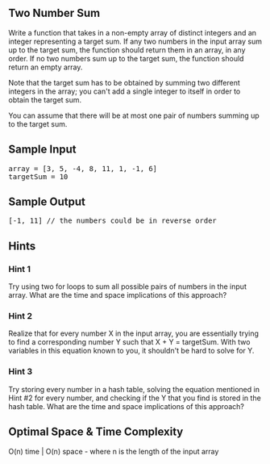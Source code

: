 ## Two Number Sum

Write a function that takes in a non-empty array of distinct integers and an
integer representing a target sum. If any two numbers in the input array sum
up to the target sum, the function should return them in an array, in any
order. If no two numbers sum up to the target sum, the function should return
an empty array.

Note that the target sum has to be obtained by summing two different integers
in the array; you can't add a single integer to itself in order to obtain the
target sum.

You can assume that there will be at most one pair of numbers summing up to
the target sum.

## Sample Input

<pre>
array = [3, 5, -4, 8, 11, 1, -1, 6]
targetSum = 10
</pre>

## Sample Output

<pre>
[-1, 11] // the numbers could be in reverse order
</pre>

## Hints

### Hint 1

Try using two for loops to sum all possible pairs of numbers in the input array. What are the time and space implications of this approach?

### Hint 2

Realize that for every number X in the input array, you are essentially trying to find a corresponding number Y such that X + Y = targetSum. With two variables in this equation known to you, it shouldn't be hard to solve for Y.

### Hint 3

Try storing every number in a hash table, solving the equation mentioned in Hint #2 for every number, and checking if the Y that you find is stored in the hash table. What are the time and space implications of this approach?

## Optimal Space & Time Complexity

O(n) time | O(n) space - where n is the length of the input array
